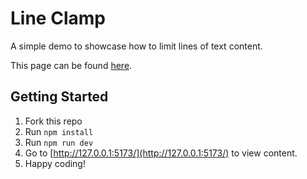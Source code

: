 # Line Clamp

A simple demo to showcase how to limit lines of text content.

This page can be found [here](https://davinaleong.github.io/proj-line-clamp/).

## Getting Started

1. Fork this repo
2. Run `npm install`
3. Run `npm run dev`
4. Go to [http://127.0.0.1:5173/](http://127.0.0.1:5173/) to view content.
5. Happy coding!
